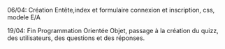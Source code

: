 06/04: Création Entête,index et formulaire connexion et inscription, css, modele E/A

19/04: Fin Programmation Orientée Objet, passage à la création du quizz, des utilisateurs, des questions et des réponses.